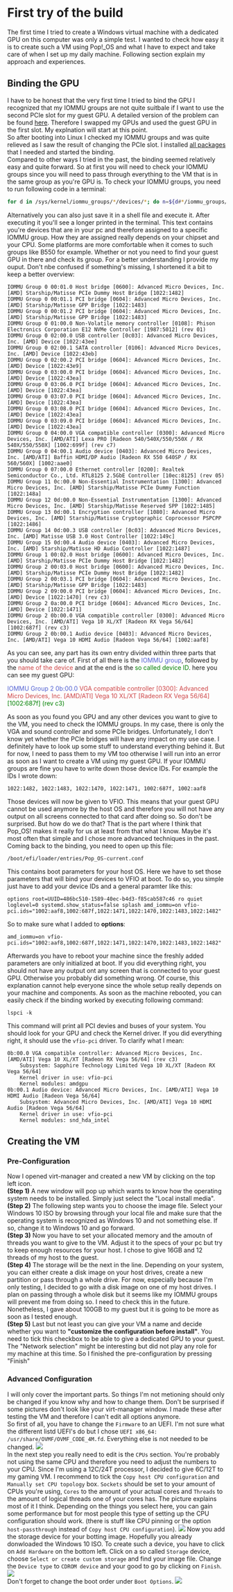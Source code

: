 # First try of the build
The first time I tried to create a Windows virtual machine with a dedicated GPU on this computer was only a 
simple test. I wanted to check how easy it is to create such a VM using Pop!_OS and what I have to expect and
take care of when I set up my daily machine. Following section explain my approach and experiences.

## Binding the GPU
I have to be honest that the very first time I tried to bind the GPU I recognized that my IOMMU groups are not
quite suitbale if I want to use the second PCIe slot for my guest GPU. A detailed version of the problem can be
found [here](../problems.md##B550-board-and-its-IOMMU-groups). Therefore I swapped my GPUs and used the guest GPU in the first slot. My
explnation will start at this point.  
So after booting into Linux I checked my IOMMU groups and was quite relieved as I saw the result of changing
the PCIe slot. I installed [all packages](prerequisites.md#Needed-Packages) that I needed and started the binding.  
Compared to other ways I tried in the past, the binding seemed relatively easy and quite forward. So at first you
will need to check your IOMMU groups since you will need to pass through everything to the VM that is in the same
group as you're GPU is. To check your IOMMU groups, you need to run following code in a terminal:
```sh
for d in /sys/kernel/iommu_groups/*/devices/*; do n=${d#*/iommu_groups/*}; n=${n%%/*}; printf 'IOMMU Group %s ' "$n"; lspci -nns "${d##*/}"; done;
```
Alternatively you can also just save it in a shell file and execute it. After executing it you'll see a longer
printed in the terminal. This text contains you're devices that are in your pc and therefore assigned to a 
specific IOMMU group. How they are assigned really depends on your chipset and your CPU. Some platforms are
more comfortable when it comes to such groups like B550 for example. Whether or not you need to find your guest
GPU in there and check its group. For a better understanding I provide my ouput. Don't nbe confused if something's missing, I shortened it a bit to keep a better overview:
```
IOMMU Group 0 00:01.0 Host bridge [0600]: Advanced Micro Devices, Inc. [AMD] Starship/Matisse PCIe Dummy Host Bridge [1022:1482]
IOMMU Group 0 00:01.1 PCI bridge [0604]: Advanced Micro Devices, Inc. [AMD] Starship/Matisse GPP Bridge [1022:1483]
IOMMU Group 0 00:01.2 PCI bridge [0604]: Advanced Micro Devices, Inc. [AMD] Starship/Matisse GPP Bridge [1022:1483]
IOMMU Group 0 01:00.0 Non-Volatile memory controller [0108]: Phison Electronics Corporation E12 NVMe Controller [1987:5012] (rev 01)
IOMMU Group 0 02:00.0 USB controller [0c03]: Advanced Micro Devices, Inc. [AMD] Device [1022:43ee]
IOMMU Group 0 02:00.1 SATA controller [0106]: Advanced Micro Devices, Inc. [AMD] Device [1022:43eb]
IOMMU Group 0 02:00.2 PCI bridge [0604]: Advanced Micro Devices, Inc. [AMD] Device [1022:43e9]
IOMMU Group 0 03:00.0 PCI bridge [0604]: Advanced Micro Devices, Inc. [AMD] Device [1022:43ea]
IOMMU Group 0 03:06.0 PCI bridge [0604]: Advanced Micro Devices, Inc. [AMD] Device [1022:43ea]
IOMMU Group 0 03:07.0 PCI bridge [0604]: Advanced Micro Devices, Inc. [AMD] Device [1022:43ea]
IOMMU Group 0 03:08.0 PCI bridge [0604]: Advanced Micro Devices, Inc. [AMD] Device [1022:43ea]
IOMMU Group 0 03:09.0 PCI bridge [0604]: Advanced Micro Devices, Inc. [AMD] Device [1022:43ea]
IOMMU Group 0 04:00.0 VGA compatible controller [0300]: Advanced Micro Devices, Inc. [AMD/ATI] Lexa PRO [Radeon 540/540X/550/550X / RX 540X/550/550X] [1002:699f] (rev c7)
IOMMU Group 0 04:00.1 Audio device [0403]: Advanced Micro Devices, Inc. [AMD/ATI] Baffin HDMI/DP Audio [Radeon RX 550 640SP / RX 560/560X] [1002:aae0]
IOMMU Group 0 07:00.0 Ethernet controller [0200]: Realtek Semiconductor Co., Ltd. RTL8125 2.5GbE Controller [10ec:8125] (rev 05)
IOMMU Group 11 0c:00.0 Non-Essential Instrumentation [1300]: Advanced Micro Devices, Inc. [AMD] Starship/Matisse PCIe Dummy Function [1022:148a]
IOMMU Group 12 0d:00.0 Non-Essential Instrumentation [1300]: Advanced Micro Devices, Inc. [AMD] Starship/Matisse Reserved SPP [1022:1485]
IOMMU Group 13 0d:00.1 Encryption controller [1080]: Advanced Micro Devices, Inc. [AMD] Starship/Matisse Cryptographic Coprocessor PSPCPP [1022:1486]
IOMMU Group 14 0d:00.3 USB controller [0c03]: Advanced Micro Devices, Inc. [AMD] Matisse USB 3.0 Host Controller [1022:149c]
IOMMU Group 15 0d:00.4 Audio device [0403]: Advanced Micro Devices, Inc. [AMD] Starship/Matisse HD Audio Controller [1022:1487]
IOMMU Group 1 00:02.0 Host bridge [0600]: Advanced Micro Devices, Inc. [AMD] Starship/Matisse PCIe Dummy Host Bridge [1022:1482]
IOMMU Group 2 00:03.0 Host bridge [0600]: Advanced Micro Devices, Inc. [AMD] Starship/Matisse PCIe Dummy Host Bridge [1022:1482]
IOMMU Group 2 00:03.1 PCI bridge [0604]: Advanced Micro Devices, Inc. [AMD] Starship/Matisse GPP Bridge [1022:1483]
IOMMU Group 2 09:00.0 PCI bridge [0604]: Advanced Micro Devices, Inc. [AMD] Device [1022:1470] (rev c3)
IOMMU Group 2 0a:00.0 PCI bridge [0604]: Advanced Micro Devices, Inc. [AMD] Device [1022:1471]
IOMMU Group 2 0b:00.0 VGA compatible controller [0300]: Advanced Micro Devices, Inc. [AMD/ATI] Vega 10 XL/XT [Radeon RX Vega 56/64] [1002:687f] (rev c3)
IOMMU Group 2 0b:00.1 Audio device [0403]: Advanced Micro Devices, Inc. [AMD/ATI] Vega 10 HDMI Audio [Radeon Vega 56/64] [1002:aaf8]
```
As you can see, any part has its own entry divided within three parts that you should take care of. First of all
there is the <span style="color:#5463d3">IOMMU group</span>, followed by the <span style="color:#ce4648">name of the device</span> and at the end is the <span style="color:green">so called device ID</span>. here you can see my
guest GPU:

<span style="color:#5463d3">IOMMU Group 2 0b:00.0</span> <span style="color:#ce4648">VGA compatible controller [0300]: Advanced Micro Devices, Inc. [AMD/ATI] Vega 10 XL/XT [Radeon RX Vega 56/64]</span> <span style="color:green">[1002:687f] (rev c3)</span>

As soon as you found you GPU and any other devices you want to give to the VM, you need to check the IOMMU groups.
In my case, there is only the VGA and sound controller and some PCIe bridges. Unfortunately, I don't know yet
whether the PCIe bridges will have any impact on my use case. I definitely have to look up some stuff to 
understand everything behind it. But for now, I need to pass them to my VM too otherwise I will run into an error
as soon as I want to create a VM using my guest GPU. If your IOMMU groups are fine you have to write down those
device IDs. For example the IDs I wrote down:
```
1022:1482, 1022:1483, 1022:1470, 1022:1471, 1002:687f, 1002:aaf8
```
Those devices will now be given to VFIO. This means that your guest GPU cannot be used anymore by the host OS and
therefore you will not have any output on all screens connected to that card after doing so. So don't be 
surprised. But how do we do that? That is the part where I think that Pop_OS! makes it really for us at least from
that what I know. Maybe it's most often that simple and I chose more advanced techniques in the past.  
Coming back to the binding, you need to open up this file:
```
/boot/efi/loader/entries/Pop_OS-current.conf
```
This contains boot parameters for your host OS. Here we have to set those parameters that will bind your devices
to VFIO at boot. To do so, you simple just have to add your device IDs and a general paramter like this:
```
options root=UUID=486bc510-1589-40ec-b4d3-f85cab587c46 ro quiet loglevel=0 systemd.show_status=false splash amd_iommu=on vfio-pci.ids="1002:aaf8,1002:687f,1022:1471,1022:1470,1022:1483,1022:1482"
```
So to make sure what I added to **options**:
```
amd_iommu=on vfio-pci.ids="1002:aaf8,1002:687f,1022:1471,1022:1470,1022:1483,1022:1482"
```
Afterwards you have to reboot your machine since the freshly added parameters are only initialized at boot. If you
did everything right, you should not have any output ont any screen that is connected to your guest GPU. Otherwise
you probably did something wrong. Of course, this explanation cannot help everyone since the whole setup really
depends on your machine and components. 
As soon as the machine rebooted, you can easily check if the binding worked by executing following command:
```
lspci -k
```
This command will print all PCI devies and buses of your system. You should look for your GPU and check the 
Kernel driver. If you did everything right, it should use the ``vfio-pci`` driver. To clarify what I mean:
```
0b:00.0 VGA compatible controller: Advanced Micro Devices, Inc. [AMD/ATI] Vega 10 XL/XT [Radeon RX Vega 56/64] (rev c3)
	Subsystem: Sapphire Technology Limited Vega 10 XL/XT [Radeon RX Vega 56/64]
	Kernel driver in use: vfio-pci
	Kernel modules: amdgpu
0b:00.1 Audio device: Advanced Micro Devices, Inc. [AMD/ATI] Vega 10 HDMI Audio [Radeon Vega 56/64]
	Subsystem: Advanced Micro Devices, Inc. [AMD/ATI] Vega 10 HDMI Audio [Radeon Vega 56/64]
	Kernel driver in use: vfio-pci
	Kernel modules: snd_hda_intel

```

## Creating the VM
### Pre-Configuration
Now I opened virt-manager and created a new VM by clicking on the top left icon.  
**(Step 1)** A new window will pop up which wants to know how the operating system needs to be installed. Simply
just select the "Local install media".  
**(Step 2)** The following step wants you to choose the image file. Select your Windows
10 ISO by browsing through
your local file and make sure that the operating system is recognized as Windows 10 and not something else. If so,
change it to Windows 10 and go forward.  
**(Step 3)** Now you have to set your allocated memory and the amoutn of threads you want to give to the VM.
Adjust it to the specs of your pc but try to keep enough resources for your host.  I chose to give 16GB and 12 threads of my host to the guest.  
**(Step 4)** The storage will be the next in the line. Depending on your system, you can either create a disk
image on your host drives, create a new partition or pass through a whole drive. For now, especially because I'm
only testing, I decided to go with a disk image on one of my host drives. I plan on passing through a whole
disk but it seems like my IOMMU groups will prevent me from doing so. I need to check this in the future.
Nonetheless, I gave about 100GB to my guest but it is going to be more as soon as I tested enough.  
**(Step 5)** Last but not least you can give your VM a name and decide whether you want to **"customize the
configuration before install"**. You need to tick this checkbox to be able to give a dedicated GPU to your guest.
The "Network selection" might be interesting but did not play any role for my machine at this time. So I finished
the pre-configuration by pressing "Finish"
### Advanced Configuration
I will only cover the important parts. So things I'm not metioning should only be changed
if you know why and how to change them. Don't be surprised if some pictures don't look
like your virt-manager window. I made these after testing the VM and therefore I can't
edit all options anymore.  
So first of all, you have to change the ``Firmware`` to an UEFI. I'm not sure what the 
different listd UEFI's do but I chose ``UEFI x86_64: /usr/share/OVMF/OVMF_CODE_4M.fd``.
Everything else is not needed to be changed.
![](/resources/config-overview.png)  
In the next step you really need to edit is the ``CPUs`` section. You're probably not 
using the same CPU and therefore you need to adjust the numbers to your CPU. Since I'm
using a 12C/24T processor, I decided to give 6C/12T to my gaming VM. I recommend to tick
the  ``Copy host CPU configuration`` and ``Manually set CPU topology`` box. ``Sockets`` should be set to your amount of CPUs you're using, ``Cores`` to the amount of your actual
cores and ``Threads`` to the amount of logical threads one of your cores has. The picture
explains most of it I think. Depending on the things you select here, you can gain some
performance but for most people this type of setting up the CPU configuration should work.
(there is stuff like CPU pinning or the option ``host-passthrough`` instead of ``Copy
host CPU configuration``).
![](/resources/config-cpus.png) 
Now you add the storage device for your botting image. Hopefully you already donwloaded
the Windows 10 ISO. To create such a device, you have to click on ``Add Hardware`` on the
bottom left. Click on a so called ``Storage`` device, choose ``Select or create custom
storage`` and find your image file. Change the ``Device type`` to ``CDROM device`` and
your good to go by clicking on ``Finish``.  
![](/resources/config-image-file.png)  
Don't forget to change the boot order under ``Boot Options``.
![](/resources/config-boot-order.png) 


